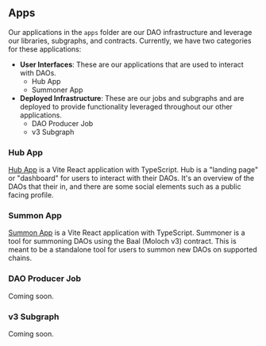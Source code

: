 ## Apps

Our applications in the `apps` folder are our DAO infrastructure and leverage our libraries, subgraphs, and contracts. Currently, we have two categories for these applications:

- **User Interfaces**: These are our applications that are used to interact with DAOs.
  - Hub App
  - Summoner App
- **Deployed Infrastructure**: These are our jobs and subgraphs and are deployed to provide functionality leveraged throughout our other applications.
  - DAO Producer Job
  - v3 Subgraph

### Hub App

[Hub App](./hub-app/) is a Vite React application with TypeScript. Hub is a "landing page" or "dashboard" for users to interact with their DAOs. It's an overview of the DAOs that their in, and there are some social elements such as a public facing profile.

### Summon App

[Summon App](./summon-app/) is a Vite React application with TypeScript. Summoner is a tool for summoning DAOs using the Baal (Moloch v3) contract. This is meant to be a standalone tool for users to summon new DAOs on supported chains.

### DAO Producer Job

Coming soon.

### v3 Subgraph

Coming soon.
